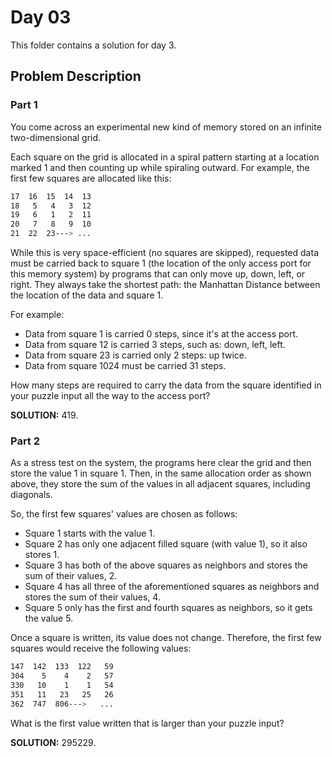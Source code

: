 # Day 03

This folder contains a solution for day 3.

## Problem Description

### Part 1

You come across an experimental new kind of memory stored on an infinite two-dimensional grid.

Each square on the grid is allocated in a spiral pattern starting at a location marked 1 and then counting up while spiraling outward. For example, the first few squares are allocated like this:

```bash
17  16  15  14  13
18   5   4   3  12
19   6   1   2  11
20   7   8   9  10
21  22  23---> ...
```

While this is very space-efficient (no squares are skipped), requested data must be carried back to square 1 (the location of the only access port for this memory system) by programs that can only move up, down, left, or right. They always take the shortest path: the Manhattan Distance between the location of the data and square 1.

For example:

  * Data from square 1 is carried 0 steps, since it's at the access port.
  * Data from square 12 is carried 3 steps, such as: down, left, left.
  * Data from square 23 is carried only 2 steps: up twice.
  * Data from square 1024 must be carried 31 steps.

How many steps are required to carry the data from the square identified in your puzzle input all the way to the access port?

**SOLUTION:** 419.

### Part 2

As a stress test on the system, the programs here clear the grid and then store the value 1 in square 1. Then, in the same allocation order as shown above, they store the sum of the values in all adjacent squares, including diagonals.

So, the first few squares' values are chosen as follows:

  * Square 1 starts with the value 1.
  * Square 2 has only one adjacent filled square (with value 1), so it also stores 1.
  * Square 3 has both of the above squares as neighbors and stores the sum of their values, 2.
  * Square 4 has all three of the aforementioned squares as neighbors and stores the sum of their values, 4.
  * Square 5 only has the first and fourth squares as neighbors, so it gets the value 5.

Once a square is written, its value does not change. Therefore, the first few squares would receive the following values:

```bash
147  142  133  122   59
304    5    4    2   57
330   10    1    1   54
351   11   23   25   26
362  747  806--->   ...
```

What is the first value written that is larger than your puzzle input?

**SOLUTION:** 295229.
